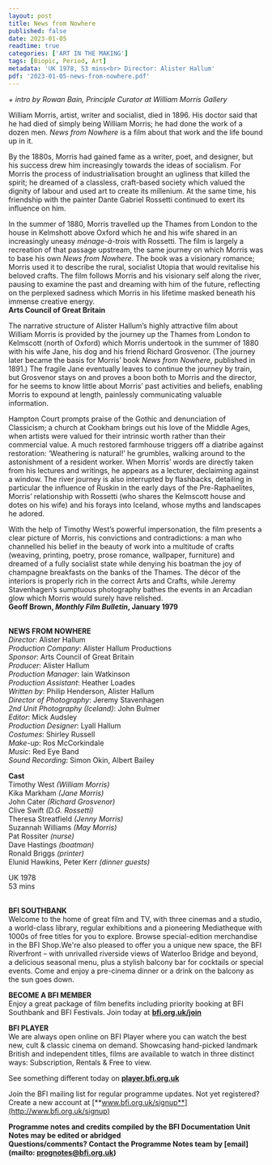 ```yaml
---
layout: post
title: News from Nowhere
published: false
date: 2023-01-05
readtime: true
categories: ['ART IN THE MAKING']
tags: [Biopic, Period, Art]
metadata: 'UK 1978, 53 mins<br> Director: Alister Hallum'
pdf: '2023-01-05-news-from-nowhere.pdf'
---
```


_+ intro by Rowan Bain, Principle Curator at William Morris Gallery_

William Morris, artist, writer and socialist, died in 1896. His doctor said that he had died of simply being William Morris; he had done the work of a dozen men. _News from Nowhere_ is a film about that work and the life bound up in it.

By the 1880s, Morris had gained fame as a writer, poet, and designer, but his success drew him increasingly towards the ideas of socialism. For Morris the process of industrialisation brought an ugliness that killed the spirit; he dreamed of a classless, craft-based society which valued the dignity of labour and used art to create its millenium. At the same time, his friendship with the painter Dante Gabriel Rossetti continued to exert its influence on him.

In the summer of 1880, Morris travelled up the Thames from London to the house in Kelmshott above Oxford which he and his wife shared in an increasingly uneasy _ménage-à-trois_ with Rossetti. The film is largely a recreation of that passage upstream, the same journey on which Morris was to base his own _News from Nowhere_. The book was a visionary romance; Morris used it to describe the rural, socialist Utopia that would revitalise his beloved crafts. The film follows Morris and his visionary self along the river, pausing to examine the past and dreaming with him of the future, reflecting on the perplexed sadness which Morris in his lifetime masked beneath his immense creative energy.  
**Arts Council of Great Britain**

The narrative structure of Alister Hallum’s highly attractive film about William Morris is provided by the journey up the Thames from London to Kelmscott (north of Oxford) which Morris undertook in the summer of 1880 with his wife Jane, his dog and his friend Richard Grosvenor. (The journey later became the basis for Morris’ book _News from Nowhere_, published in 1891.) The fragile Jane eventually leaves to continue the journey by train, but Grosvenor stays on and proves a boon both to Morris and the director, for he seems to know little about Morris’ past activities and beliefs, enabling Morris to expound at length, painlessly communicating valuable information.

Hampton Court prompts praise of the Gothic and denunciation of Classicism; a church at Cookham brings out his love of the Middle Ages, when artists were valued for their intrinsic worth rather than their commercial value. A much restored farmhouse triggers off a diatribe against restoration: ‘Weathering is natural!’ he grumbles, walking around to the astonishment of a resident worker. When Morris’ words are directly taken from his lectures and writings, he appears as a lecturer, declaiming against a window. The river journey is also interrupted by flashbacks, detailing in particular the influence of Ruskin in the early days of the Pre-Raphaelites, Morris’ relationship with Rossetti (who shares the Kelmscott house and dotes on his wife) and his forays into Iceland, whose myths and landscapes he adored.

With the help of Timothy West’s powerful impersonation, the film presents a clear picture of Morris, his convictions and contradictions: a man who channelled his belief in the beauty of work into a multitude of crafts (weaving, printing, poetry, prose romance, wallpaper, furniture) and dreamed of a fully socialist state while denying his boatman the joy of champagne breakfasts on the banks of the Thames. The décor of the interiors is properly rich in the correct Arts and Crafts, while Jeremy Stavenhagen’s sumptuous photography bathes the events in an Arcadian glow which Morris would surely have relished.  
**Geoff Brown, _Monthly Film Bulletin_, January 1979**
<br><br>

**NEWS FROM NOWHERE**  
_Director_: Alister Hallum  
_Production Company_: Alister Hallum Productions  
_Sponsor_: Arts Council of Great Britain  
_Producer_: Alister Hallum  
_Production Manager_: Iain Watkinson  
_Production Assistant_: Heather Loades  
_Written by_: Philip Henderson, Alister Hallum  
_Director of Photography_: Jeremy Stavenhagen  
_2nd Unit Photography (Iceland)_: John Bulmer  
_Editor_: Mick Audsley  
_Production Designer_: Lyall Hallum  
_Costumes_: Shirley Russell  
_Make-up_: Ros McCorkindale  
_Music_: Red Eye Band  
_Sound Recording_: Simon Okin, Albert Bailey

**Cast**  
Timothy West _(William Morris)_  
Kika Markham _(Jane Morris)_  
John Cater _(Richard Grosvenor)_  
Clive Swift _(D.G. Rossetti)_  
Theresa Streatfield _(Jenny Morris)_  
Suzannah Williams _(May Morris)_  
Pat Rossiter _(nurse)_  
Dave Hastings _(boatman)_  
Ronald Briggs _(printer)_  
Elunid Hawkins, Peter Kerr _(dinner guests)_

UK 1978  
53 mins
<br><br>

**BFI SOUTHBANK**  
Welcome to the home of great film and TV, with three cinemas and a studio, a world-class library, regular exhibitions and a pioneering Mediatheque with 1000s of free titles for you to explore. Browse special-edition merchandise in the BFI Shop.We&#39;re also pleased to offer you a unique new space, the BFI Riverfront – with unrivalled riverside views of Waterloo Bridge and beyond, a delicious seasonal menu, plus a stylish balcony bar for cocktails or special events. Come and enjoy a pre-cinema dinner or a drink on the balcony as the sun goes down.  

**BECOME A BFI MEMBER**  
Enjoy a great package of film benefits including priority booking at BFI Southbank and BFI Festivals. Join today at [**bfi.org.uk/join**](http://www.bfi.org.uk/join)  

**BFI PLAYER**  
 We are always open online on BFI Player where you can watch the best new, cult &amp; classic cinema on demand. Showcasing hand-picked landmark British and independent titles, films are available to watch in three distinct ways: Subscription, Rentals &amp; Free to view.  

See something different today on [**player.bfi.org.uk**](https://player.bfi.org.uk)  

Join the BFI mailing list for regular programme updates. Not yet registered? Create a new account at [**www.bfi.org.uk/signup**](http://www.bfi.org.uk/signup)

**Programme notes and credits compiled by the BFI Documentation Unit  
Notes may be edited or abridged  
Questions/comments? Contact the Programme Notes team by [email](mailto: prognotes@bfi.org.uk)**

<!--stackedit_data:
eyJoaXN0b3J5IjpbMTAzOTAxNjE5NF19
-->
